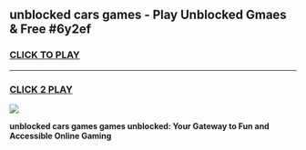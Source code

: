 
## unblocked cars games - Play Unblocked Gmaes & Free #6y2ef
<h3>
<a href="https://news.freeplayer.one?title=unblocked_cars_games&ref=03M">CLICK TO PLAY</a></h3>
<hr>

<h3>
<a href="https://news.freeplayer.one?title=unblocked_cars_games&ref=03M">CLICK 2 PLAY</a>
  
</h3>

<a href="https://news.freeplayer.one?title=unblocked_cars_games&ref=03M"><img src="https://clearcache.store/games.png"></a>


**unblocked cars games games unblocked: Your Gateway to Fun and Accessible Online Gaming**
